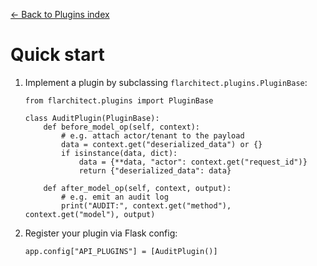 [← Back to Plugins index](index.md)

# Quick start
1. Implement a plugin by subclassing `flarchitect.plugins.PluginBase`:
    ```
    from flarchitect.plugins import PluginBase

    class AuditPlugin(PluginBase):
        def before_model_op(self, context):
            # e.g. attach actor/tenant to the payload
            data = context.get("deserialized_data") or {}
            if isinstance(data, dict):
                data = {**data, "actor": context.get("request_id")}
                return {"deserialized_data": data}

        def after_model_op(self, context, output):
            # e.g. emit an audit log
            print("AUDIT:", context.get("method"), context.get("model"), output)
    ```
2. Register your plugin via Flask config:
    ```
    app.config["API_PLUGINS"] = [AuditPlugin()]
    ```

